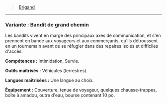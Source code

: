 ﻿> [Brigand](hd_background_brigand.md)

---

### Variante : Bandit de grand chemin

Les bandits vivent en marge des principaux axes de communication, et s'en prennent en bande aux voyageurs et aux commerçants, qu'ils détroussent en un tournemain avant de se réfugier dans des repaires isolés et difficiles d'accès.

**Compétences :** Intimidation, Survie.

**Outils maîtrisés :** Véhicules (terrestres).

**Langues maîtrisées :** Une langue au choix.

**Équipement :** Couverture, tenue de voyageur, quelques chausse-trappes, boîte à amadou, outre d'eau, bourse contenant 10 po.

